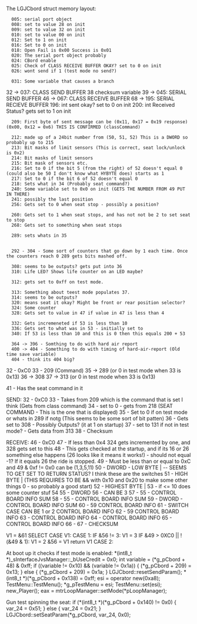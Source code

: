 The LGJCbord struct memory layout:

      005: serial port object
      008: set to value 28 on init
      009: set to value 32 on init
      010: set to value 00 on init
      012: Set to 1 on init
      016: Set to 0 on init
      018: Open Fail is 0x00 Success is 0x01
      020: The serial port object probably
      024: CBord enable
      025: Check of CLASS RECEIVE BUFFER OKAY? set to 0 on init
      026: wont send if 1 (test mode no send?)

      031: Some variable that causes a branch
32 -> 037: CLASS SEND BUFFER
38 checksum variable
39 -> 045: SERIAL SEND BUFFER
46 -> 067: CLASS RECEIVE BUFFER
68 -> 195: SERIAL RECIEVE BUFFER
      196: int sent okay? set to 0 on init
      200: int Received Status? gets set to 1 on init

      209: First byte of sent message can be (0x11, 0x17 = 0x19 response) (0x00, 0x12 = 0x6) THIS IS CONFIRMED (classCommand)

      212: made up of a 24bit number from (50, 51, 52) This is a DWORD so probably up to 215
      213: Bit masks of limit sensors (This is correct, seat lock/unlock is 0x2)
      214: Bit masks of limit sensors
      215: Bit mask of sensors etc.
      216: Set to 0 if the bit 5 (from the right) of 52 doesn't equal 0 (could also be 50 I don't know what HYBYTE does) starts as 1
      217: Set to 0 if the bit 6 of 52 doesn't equal 0
      218: Sets what in 34 (Probably seat command?)
      240: Some variable set to 0x0 on init (GETS THE NUMBER FROM 49 PUT IN THERE)
      241: possibly the last position
      256: Gets set to 0 when seat stop - possibly a position?

      260: Gets set to 1 when seat stops, and has not not be 2 to set seat to stop
      268: Gets set to something when seat stops

      289: sets whats in 35


      292 - 304 - Some sort of counters that go down by 1 each time. Once the counters reach 0 289 gets bits mashed off.

      308: seems to be outputs? gets put into 36
      310: Life LED? Shows life counter on an LED maybe?

      312: gets set to 0xff on test mode.

      313: Something about teest mode populates 37.
      314: seems to be outputs?
      320: means seat it okay? Might be front or rear position selector?
      324: Some counter
      328: Gets set to value in 47 if value in 47 is less than 4

      332: Gets incremeneted if 53 is less than 10
      336: Gets set to what was in 53 - initially set to
      340: If 53 is less than 10 and this is 0 then this equals 200 + 53

      364 -> 396 - Somthing to do with hard air report
      400 -> 404 - Something to do with timing of hard-air-report (Old time save variable)
      404 - think its 404 big?

32 - 0xC0
33 - 209 (Command)
35 -> 289 (or 0 in test mode when 33 is 0x13)
36 -> 308
37 -> 313 (or 0 in test mode when 33 is 0x13)

41 - Has the seat command in it

SEND:
  32 - 0xC0
  33 - Takes from 209 which is the command that is set I think (Gets from class command)
  34 - set to 0 - gets from 218 (SEAT COMMAND - This is the one that is displayed)
  35 - Set to 0 if on test mode or whats in 289 if notg (This seems to be some sort of bit patten)
  36 - Gets set to 308 - Possibly Outputs? (it at 1 on startup)
  37 - set to 131 if not in test mode? - Gets data from 313
  38 - Checksum

RECEIVE:
  46 - 0xC0
  47 - If less than 0x4 324 gets incremented by one, and 328 gets set to this
  48 - This gets checked at the startup, and if its 16 or 26 something else happens (26 looks like it means it works!) - should not equal -1? If it equals 26 the ride is stopped.
  49 - Must be less than or equal to 0xC and 49 & 0xf != 0x0 can be (1,3,5,11)
  50 - DWORD - LOW BYTE      |   -- SEEMS TO GET SET TO RETURN STATUS? I think these are the switches
  51 - HIGH BYTE     |       (THIS REQUIRES TO BE && with 0x10 and 0x20 to make some other things 0 - so probably a good start)
  52 - HIGHEST BYTE  |
  53 - if <= 10 does some counter stuf
  54
  55 - DWORD
  56 - CAN BE 3
  57 - 55                 - CONTROL BOARD INFO SUM
  58 - 55                 - CONTROL BOARD INFO SUM
  59 - DWORD              - CONTROL BOARD INFO SUM
  60 - 59 CONTROL BOARD INFO
  61 - SWITCH CASE CAN BE 1 or 2 CONTROL BOARD INFO
  62 - 59 CONTROL BOARD INFO
  63 - CONTROL BOARD INFO
  64 - CONTROL BOARD INFO
  65 - CONTROL BOARD INFO
  66 -
  67 - CHECKSUM

  V1 = &61
  SELECT CASE V1:
    CASE 1:
      IF &56 != 3:
        V1 = 3
        IF &49 > 0XC0 || !(&49 & 1):
          V1 = 2
        &56 = V1
      return V1
    CASE 2:



At boot up it checks if test mode is enabled:
        *(int8_t *)_sInterfaceJvsManager::_bUseCredit = 0x0;
        int variable = (*g_pCbord + 48) & 0xff;
        if ((variable != 0x10) && (variable != 0x1a)) {
                (*g_pCbord + 209) = 0x13;
        }
        else {
                (*g_pCbord + 209) = 0x1a;
        }
        LGJCbord::resetSendParam();
        *(int8_t *)(*g_pCbord + 0x138) = 0xff;
        esi = operator new(0xa8);
        TestMenu::TestMenu();
        *g_pTestMenu = esi;
        TestMenu::set(esi);
        new_Player();
        eax = mtrLoopManager::setMode(*pLoopManager);


Gun test spinning the seat:
if (*(int8_t *)(*g_pCbord + 0x140) != 0x0) {
          var_24 = 0x51;
  }
  else {
          var_24 = 0x21;
  }
  LGJCbord::setSeatParam(*g_pCbord, var_24, 0x0);
